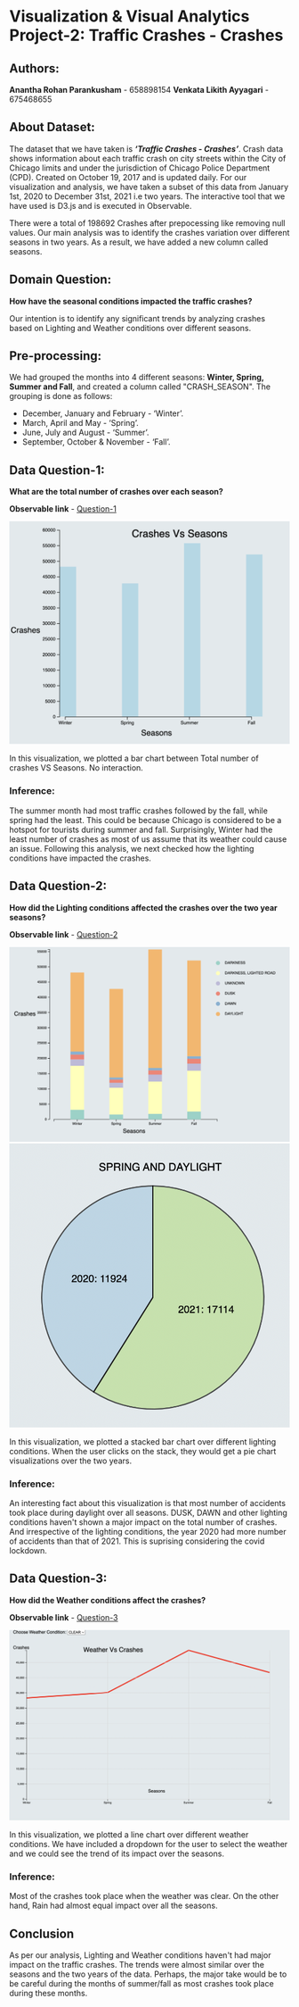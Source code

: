 # **Visualization & Visual Analytics Project-2: Traffic Crashes - Crashes**

## **Authors:**

**Anantha Rohan Parankusham** - 658898154
**Venkata Likith Ayyagari** - 675468655

## **About Dataset:**

The dataset that we have taken is ***‘Traffic Crashes - Crashes’***. Crash data shows information about each traffic crash on city streets within the City of Chicago limits and under the jurisdiction of Chicago Police Department (CPD). Created on October 19, 2017 and is updated daily. For our visualization and analysis, we have taken a subset of this data from January 1st, 2020 to December 31st, 2021 i.e two years. The interactive tool that we have used is D3.js and is executed in Observable.

There were a total of 198692 Crashes after prepocessing like removing null values. Our main analysis was to identify the crashes variation over different seasons in two years. As a result, we have added a new column called seasons. 

## **Domain Question:** 

**How have the seasonal conditions impacted the traffic crashes?** 

Our intention is to identify any significant trends by analyzing crashes based on Lighting and Weather conditions over different seasons. 

## **Pre-processing:**

We had grouped the months into 4 different seasons: **Winter, Spring, Summer and Fall**, and created a column called "CRASH_SEASON". The grouping is done as follows:

* December, January and February - ‘Winter’.
* March, April and May - ‘Spring’.
* June, July and August - ‘Summer’.
* September, October & November - ‘Fall’.

## **Data Question-1:** 

**What are the total number of crashes over each season?** 

**Observable link** - [Question-1](https://observablehq.com/d/067a9d79b4a4ed07)

![Alt text](vis1.png)

In this visualization, we plotted a bar chart between Total number of crashes VS Seasons. No interaction.

### **Inference:**

The summer month had most traffic crashes followed by the fall, while spring had the least. This could be because Chicago is considered to be a hotspot for tourists during summer and fall.  Surprisingly, Winter had the least number of crashes as most of us assume that its weather could cause an issue. Following this analysis, we next checked how the lighting conditions have impacted the crashes.

## **Data Question-2:** 

**How did the Lighting conditions affected the crashes over the two year seasons?**

**Observable link** - [Question-2](https://observablehq.com/d/6879551f75834351)

![Alt text](vis2.png)
![Alt text](vis22.png)


In this visualization, we plotted a stacked bar chart over different lighting conditions. When the user clicks on the stack, they would get a pie chart visualizations over the two years.

### **Inference:**

An interesting fact about this visualization is that most number of accidents took place during daylight over all seasons. DUSK, DAWN and other lighting conditions haven't shown a major impact on the total number of crashes. And irrespective of the lighting conditions, the year 2020 had more number of accidents than that of 2021. This is suprising considering the covid lockdown. 

## **Data Question-3:** 

**How did the Weather conditions affect the crashes?**

**Observable link** - [Question-3](https://observablehq.com/d/c43447debb8e0d62)

![Alt text](vis3.png)

In this visualization, we plotted a line chart over different weather conditions. We have included a dropdown for the user to select the weather and we could see the trend of its impact over the seasons.

### **Inference:**

Most of the crashes took place when the weather was clear. On the other hand, Rain had almost equal impact over all the seasons.

## Conclusion 

As per our analysis, Lighting and Weather conditions haven't had major impact on the traffic crashes. The trends were almost similar over the seasons and the two years of the data. Perhaps, the major take would be to be careful during the months of summer/fall as most crashes took place during these months. 
